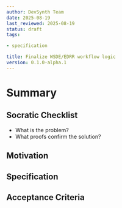 ```yaml
---
author: DevSynth Team
date: 2025-08-19
last_reviewed: 2025-08-19
status: draft
tags:

- specification

title: Finalize WSDE/EDRR workflow logic
version: 0.1.0-alpha.1
---
```


<!--
Required metadata fields:
- author: document author
- date: creation date
- last_reviewed: last review date
- status: draft | review | published
- tags: search keywords
- title: short descriptive name
- version: specification version
-->

# Summary

## Socratic Checklist
- What is the problem?
- What proofs confirm the solution?

## Motivation

## Specification

## Acceptance Criteria
